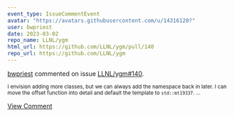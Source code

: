 ```yaml
---
event_type: IssueCommentEvent
avatar: "https://avatars.githubusercontent.com/u/14316120?"
user: bwpriest
date: 2023-03-02
repo_name: LLNL/ygm
html_url: https://github.com/LLNL/ygm/pull/140
repo_url: https://github.com/LLNL/ygm
---
```


<a href='https://github.com/bwpriest' target='_blank'>bwpriest</a> commented on issue <a href='https://github.com/LLNL/ygm/pull/140' target='_blank'>LLNL/ygm#140</a>.

<small>I envision adding more classes, but we can always add the namespace back in later. I can move the offset function into detail and default the template to `std::mt19337`. ...</small>

<a href='https://github.com/LLNL/ygm/pull/140' target='_blank'>View Comment</a>